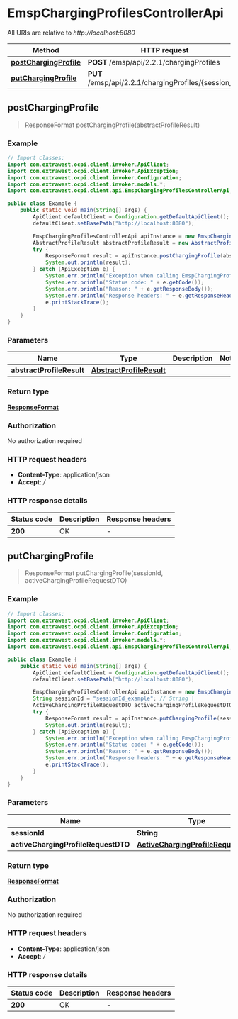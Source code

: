 # EmspChargingProfilesControllerApi

All URIs are relative to *http://localhost:8080*

| Method | HTTP request | Description |
|------------- | ------------- | -------------|
| [**postChargingProfile**](EmspChargingProfilesControllerApi.md#postChargingProfile) | **POST** /emsp/api/2.2.1/chargingProfiles |  |
| [**putChargingProfile**](EmspChargingProfilesControllerApi.md#putChargingProfile) | **PUT** /emsp/api/2.2.1/chargingProfiles/{session_id} |  |



## postChargingProfile

> ResponseFormat postChargingProfile(abstractProfileResult)



### Example

```java
// Import classes:
import com.extrawest.ocpi.client.invoker.ApiClient;
import com.extrawest.ocpi.client.invoker.ApiException;
import com.extrawest.ocpi.client.invoker.Configuration;
import com.extrawest.ocpi.client.invoker.models.*;
import com.extrawest.ocpi.client.api.EmspChargingProfilesControllerApi;

public class Example {
    public static void main(String[] args) {
        ApiClient defaultClient = Configuration.getDefaultApiClient();
        defaultClient.setBasePath("http://localhost:8080");

        EmspChargingProfilesControllerApi apiInstance = new EmspChargingProfilesControllerApi(defaultClient);
        AbstractProfileResult abstractProfileResult = new AbstractProfileResult(); // AbstractProfileResult | 
        try {
            ResponseFormat result = apiInstance.postChargingProfile(abstractProfileResult);
            System.out.println(result);
        } catch (ApiException e) {
            System.err.println("Exception when calling EmspChargingProfilesControllerApi#postChargingProfile");
            System.err.println("Status code: " + e.getCode());
            System.err.println("Reason: " + e.getResponseBody());
            System.err.println("Response headers: " + e.getResponseHeaders());
            e.printStackTrace();
        }
    }
}
```

### Parameters


| Name | Type | Description  | Notes |
|------------- | ------------- | ------------- | -------------|
| **abstractProfileResult** | [**AbstractProfileResult**](AbstractProfileResult.md)|  | |

### Return type

[**ResponseFormat**](ResponseFormat.md)

### Authorization

No authorization required

### HTTP request headers

- **Content-Type**: application/json
- **Accept**: */*


### HTTP response details
| Status code | Description | Response headers |
|-------------|-------------|------------------|
| **200** | OK |  -  |


## putChargingProfile

> ResponseFormat putChargingProfile(sessionId, activeChargingProfileRequestDTO)



### Example

```java
// Import classes:
import com.extrawest.ocpi.client.invoker.ApiClient;
import com.extrawest.ocpi.client.invoker.ApiException;
import com.extrawest.ocpi.client.invoker.Configuration;
import com.extrawest.ocpi.client.invoker.models.*;
import com.extrawest.ocpi.client.api.EmspChargingProfilesControllerApi;

public class Example {
    public static void main(String[] args) {
        ApiClient defaultClient = Configuration.getDefaultApiClient();
        defaultClient.setBasePath("http://localhost:8080");

        EmspChargingProfilesControllerApi apiInstance = new EmspChargingProfilesControllerApi(defaultClient);
        String sessionId = "sessionId_example"; // String | 
        ActiveChargingProfileRequestDTO activeChargingProfileRequestDTO = new ActiveChargingProfileRequestDTO(); // ActiveChargingProfileRequestDTO | 
        try {
            ResponseFormat result = apiInstance.putChargingProfile(sessionId, activeChargingProfileRequestDTO);
            System.out.println(result);
        } catch (ApiException e) {
            System.err.println("Exception when calling EmspChargingProfilesControllerApi#putChargingProfile");
            System.err.println("Status code: " + e.getCode());
            System.err.println("Reason: " + e.getResponseBody());
            System.err.println("Response headers: " + e.getResponseHeaders());
            e.printStackTrace();
        }
    }
}
```

### Parameters


| Name | Type | Description  | Notes |
|------------- | ------------- | ------------- | -------------|
| **sessionId** | **String**|  | |
| **activeChargingProfileRequestDTO** | [**ActiveChargingProfileRequestDTO**](ActiveChargingProfileRequestDTO.md)|  | |

### Return type

[**ResponseFormat**](ResponseFormat.md)

### Authorization

No authorization required

### HTTP request headers

- **Content-Type**: application/json
- **Accept**: */*


### HTTP response details
| Status code | Description | Response headers |
|-------------|-------------|------------------|
| **200** | OK |  -  |

